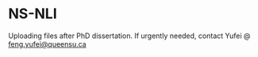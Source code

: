 # NS-NLI

Uploading files after PhD dissertation.
If urgently needed, contact Yufei @ feng.yufei@queensu.ca
